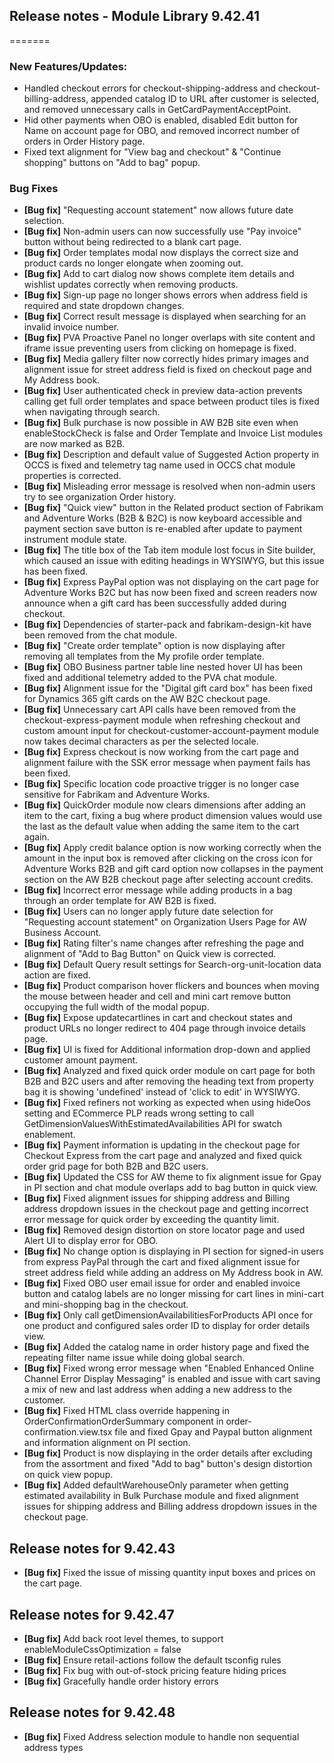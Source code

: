 ## Release notes - Module Library 9.42.41
=======

### New Features/Updates:

- Handled checkout errors for checkout-shipping-address and checkout-billing-address, appended catalog ID to URL after customer is selected, and removed unnecessary calls in GetCardPaymentAcceptPoint.
- Hid other payments when OBO is enabled, disabled Edit button for Name on account page for OBO, and removed incorrect number of orders in Order History page.
- Fixed text alignment for "View bag and checkout" & "Continue shopping" buttons on "Add to bag" popup.

### Bug Fixes

* **[Bug fix]** "Requesting account statement" now allows future date selection.
* **[Bug fix]** Non-admin users can now successfully use "Pay invoice" button without being redirected to a blank cart page.
* **[Bug fix]** Order templates modal now displays the correct size and product cards no longer elongate when zooming out.
* **[Bug fix]** Add to cart dialog now shows complete item details and wishlist updates correctly when removing products.
* **[Bug fix]** Sign-up page no longer shows errors when address field is required and state dropdown changes.
* **[Bug fix]** Correct result message is displayed when searching for an invalid invoice number.
* **[Bug fix]** PVA Proactive Panel no longer overlaps with site content and iframe issue preventing users from clicking on homepage is fixed.
* **[Bug fix]** Media gallery filter now correctly hides primary images and alignment issue for street address field is fixed on checkout page and My Address book.
* **[Bug fix]** User authenticated check in preview data-action prevents calling get full order templates and space between product tiles is fixed when navigating through search.
* **[Bug fix]** Bulk purchase is now possible in AW B2B site even when enableStockCheck is false and Order Template and Invoice List modules are now marked as B2B.
* **[Bug fix]** Description and default value of Suggested Action property in OCCS is fixed and telemetry tag name used in OCCS chat module properties is corrected.
* **[Bug fix]** Misleading error message is resolved when non-admin users try to see organization Order history.
* **[Bug fix]** "Quick view" button in the Related product section of Fabrikam and Adventure Works (B2B & B2C) is now keyboard accessible and payment section save button is re-enabled after update to payment instrument module state.
* **[Bug fix]** The title box of the Tab item module lost focus in Site builder, which caused an issue with editing headings in WYSIWYG, but this issue has been fixed.
* **[Bug fix]** Express PayPal option was not displaying on the cart page for Adventure Works B2C but has now been fixed and screen readers now announce when a gift card has been successfully added during checkout.
* **[Bug fix]** Dependencies of starter-pack and fabrikam-design-kit have been removed from the chat module.
* **[Bug fix]** "Create order template" option is now displaying after removing all templates from the My profile order template.
* **[Bug fix]** OBO Business partner table line nested hover UI has been fixed and additional telemetry added to the PVA chat module.
* **[Bug fix]** Alignment issue for the "Digital gift card box" has been fixed for Dynamics 365 gift cards on the AW B2C checkout page.
* **[Bug fix]** Unnecessary cart API calls have been removed from the checkout-express-payment module when refreshing checkout and custom amount input for checkout-customer-account-payment module now takes decimal characters as per the selected locale.
* **[Bug fix]** Express checkout is now working from the cart page and alignment failure with the SSK error message when payment fails has been fixed.
* **[Bug fix]** Specific location code proactive trigger is no longer case sensitive for Fabrikam and Adventure Works.
* **[Bug fix]** QuickOrder module now clears dimensions after adding an item to the cart, fixing a bug where product dimension values would use the last as the default value when adding the same item to the cart again.
* **[Bug fix]** Apply credit balance option is now working correctly when the amount in the input box is removed after clicking on the cross icon for Adventure Works B2B and gift card option now collapses in the payment section on the AW B2B checkout page after selecting account credits.
* **[Bug fix]** Incorrect error message while adding products in a bag through an order template for AW B2B is fixed.
* **[Bug fix]** Users can no longer apply future date selection for "Requesting account statement" on Organization Users Page for AW Business Account.
* **[Bug fix]** Rating filter's name changes after refreshing the page and alignment of "Add to Bag Button" on Quick view is corrected.
* **[Bug fix]** Default Query result settings for Search-org-unit-location data action are fixed.
* **[Bug fix]** Product comparison hover flickers and bounces when moving the mouse between header and cell and mini cart remove button occupying the full width of the modal popup.
* **[Bug fix]** Expose updatecartlines in cart and checkout states and product URLs no longer redirect to 404 page through invoice details page.
* **[Bug fix]** UI is fixed for Additional information drop-down and applied customer amount payment.
* **[Bug fix]** Analyzed and fixed quick order module on cart page for both B2B and B2C users and after removing the heading text from property bag it is showing 'undefined' instead of 'click to edit' in WYSIWYG.
* **[Bug fix]** Fixed refiners not working as expected when using hideOos setting and ECommerce PLP reads wrong setting to call GetDimensionValuesWithEstimatedAvailabilities API for swatch enablement.
* **[Bug fix]** Payment information is updating in the checkout page for Checkout Express from the cart page and analyzed and fixed quick order grid page for both B2B and B2C users.
* **[Bug fix]** Updated the CSS for AW theme to fix alignment issue for Gpay in PI section and chat module overlaps add to bag button in quick view.
* **[Bug fix]** Fixed alignment issues for shipping address and Billing address dropdown issues in the checkout page and getting incorrect error message for quick order by exceeding the quantity limit.
* **[Bug fix]** Removed design distortion on store locator page and used Alert UI to display error for OBO.
* **[Bug fix]** No change option is displaying in PI section for signed-in users from express PayPal through the cart and fixed alignment issue for street address field while adding an address on My Address book in AW.
* **[Bug fix]** Fixed OBO user email issue for order and enabled invoice button and catalog labels are no longer missing for cart lines in mini-cart and mini-shopping bag in the checkout.
* **[Bug fix]** Only call getDimensionAvailabilitiesForProducts API once for one product and configured sales order ID to display for order details view.
* **[Bug fix]** Added the catalog name in order history page and fixed the repeating filter name issue while doing global search.
* **[Bug fix]** Fixed wrong error message when "Enabled Enhanced Online Channel Error Display Messaging" is enabled and issue with cart saving a mix of new and last address when adding a new address to the customer.
* **[Bug fix]** Fixed HTML class override happening in OrderConfirmationOrderSummary component in order-confirmation.view.tsx file and fixed Gpay and Paypal button alignment and information alignment on PI section.
* **[Bug fix]** Product is now displaying in the order details after excluding from the assortment and fixed "Add to bag" button's design distortion on quick view popup.
* **[Bug fix]** Added defaultWarehouseOnly parameter when getting estimated availability in Bulk Purchase module and fixed alignment issues for shipping address and Billing address dropdown issues in the checkout page.

## Release notes for 9.42.43

* **[Bug fix]** Fixed the issue of missing quantity input boxes and prices on the cart page.

## Release notes for 9.42.47

* **[Bug fix]** Add back root level themes, to support enableModuleCssOptimization = false
* **[Bug fix]** Ensure retail-actions follow the default tsconfig rules
* **[Bug fix]** Fix bug with out-of-stock pricing feature hiding prices
* **[Bug fix]** Gracefully handle order history errors

## Release notes for 9.42.48

* **[Bug fix]** Fixed Address selection module to handle non sequential address types
